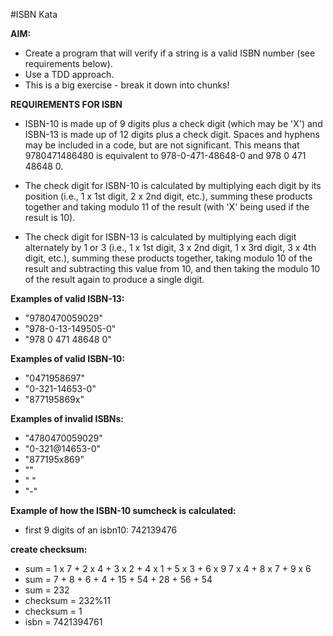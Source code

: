 #ISBN Kata

**AIM:**
* Create a program that will verify if a string is a valid ISBN number (see requirements below).
* Use a TDD approach.
* This is a big exercise - break it down into chunks!


**REQUIREMENTS FOR ISBN**
* ISBN-10 is made up of 9 digits plus a check digit (which may be 'X') and ISBN-13 is made up of 12 digits plus a check digit. Spaces and hyphens may be included in a code, but are not significant. This means that 9780471486480 is
equivalent to 978-0-471-48648-0 and 978 0 471 48648 0.

* The check digit for ISBN-10 is calculated by multiplying each digit by its position (i.e., 1 x 1st digit, 2 x 2nd digit, etc.), summing these products together and taking
modulo 11 of the result (with 'X' being used if the result is 10).

* The check digit for ISBN-13 is calculated by multiplying each digit alternately by 1 or 3 (i.e., 1 x 1st digit, 3 x 2nd digit, 1 x 3rd digit, 3 x 4th digit, etc.), summing these products together, taking modulo 10 of the result and subtracting this value from 10, and then taking the modulo 10 of the result again to produce a single digit.

**Examples of valid ISBN-13:**
  * "9780470059029"
  * "978-0-13-149505-0"
  * "978 0 471 48648 0"

**Examples of valid ISBN-10:**
  * "0471958697"
  * "0-321-14653-0"
  * "877195869x"

**Examples of invalid ISBNs:**
  * "4780470059029"
  * "0-321@14653-0"
  * "877195x869"
  * ""
  * " "
  * "-"

**Example of how the ISBN-10 sumcheck is calculated:**

* first 9 digits of an isbn10: 742139476

**create checksum:**
  * sum = 1 x 7 + 2 x 4 + 3 x 2 + 4 x 1 + 5 x 3 + 6 x 9 7 x 4 + 8 x 7 + 9 x 6
  * sum = 7 + 8 + 6 + 4 + 15 + 54 + 28 + 56 + 54
  * sum = 232
  * checksum = 232%11
  * checksum = 1
  * isbn = 7421394761
